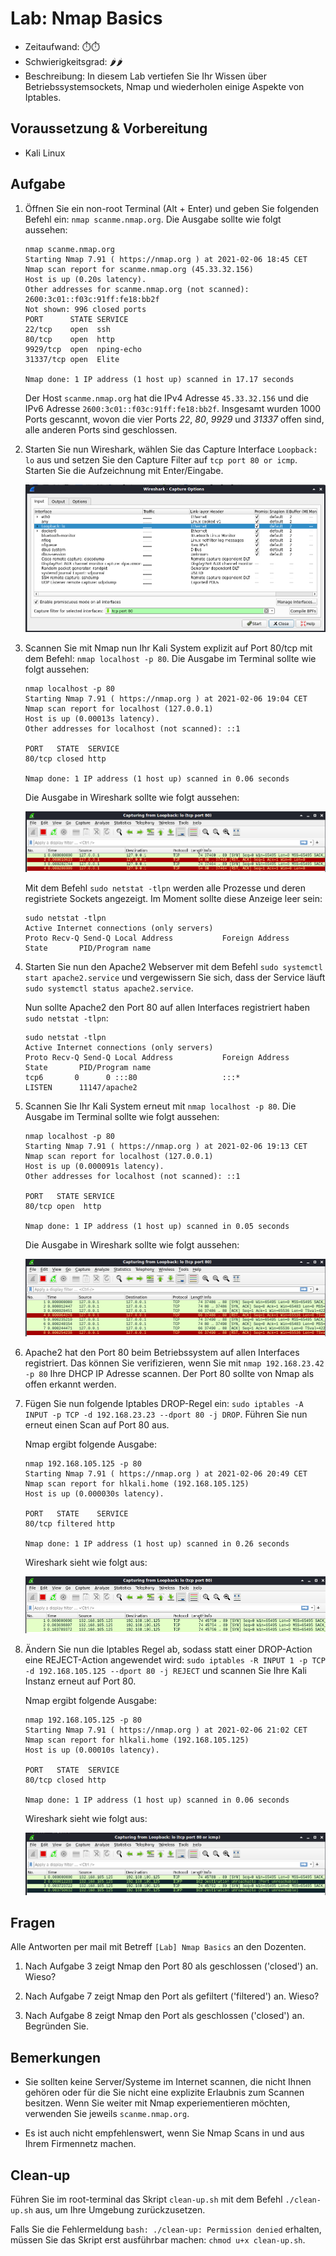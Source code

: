 # Lab: Nmap Basics

-   Zeitaufwand:        ⏱️⏱️
-   Schwierigkeitsgrad: 🌶️🌶️
-   Beschreibung: In diesem Lab vertiefen Sie Ihr Wissen über Betriebssystemsockets, Nmap und wiederholen einige Aspekte von Iptables.

## Voraussetzung & Vorbereitung

-   Kali Linux

## Aufgabe

1.  Öffnen Sie ein non-root Terminal (Alt + Enter) und geben Sie folgenden Befehl ein: `nmap scanme.nmap.org`. Die Ausgabe sollte wie folgt aussehen:

        nmap scanme.nmap.org
        Starting Nmap 7.91 ( https://nmap.org ) at 2021-02-06 18:45 CET
        Nmap scan report for scanme.nmap.org (45.33.32.156)
        Host is up (0.20s latency).
        Other addresses for scanme.nmap.org (not scanned): 2600:3c01::f03c:91ff:fe18:bb2f
        Not shown: 996 closed ports
        PORT      STATE SERVICE
        22/tcp    open  ssh
        80/tcp    open  http
        9929/tcp  open  nping-echo
        31337/tcp open  Elite

        Nmap done: 1 IP address (1 host up) scanned in 17.17 seconds

    Der Host `scanme.nmap.org` hat die IPv4 Adresse `45.33.32.156` und die IPv6 Adresse `2600:3c01::f03c:91ff:fe18:bb2f`. Insgesamt wurden 1000 Ports gescannt, wovon die vier Ports _22_, _80_, _9929_ und _31337_ offen sind, alle anderen Ports sind geschlossen.

2.  Starten Sie nun Wireshark, wählen Sie das Capture Interface `Loopback: lo` aus und setzen Sie den Capture Filter auf `tcp port 80 or icmp`. Starten Sie die Aufzeichnung mit Enter/Eingabe.

    ![Capture Options mit Interface lo und filter auf tcp port 80](img/wireshark-capture-filter.png)

3.  Scannen Sie mit Nmap nun Ihr Kali System explizit auf Port 80/tcp mit dem Befehl: `nmap localhost -p 80`. Die Ausgabe im Terminal sollte wie folgt aussehen:

        nmap localhost -p 80
        Starting Nmap 7.91 ( https://nmap.org ) at 2021-02-06 19:04 CET
        Nmap scan report for localhost (127.0.0.1)
        Host is up (0.00013s latency).
        Other addresses for localhost (not scanned): ::1

        PORT   STATE  SERVICE
        80/tcp closed http

        Nmap done: 1 IP address (1 host up) scanned in 0.06 seconds

    Die Ausgabe in Wireshark sollte wie folgt aussehen:

    ![Zwei SYN-Pakete und zwei TCP RST Pakete](img/wireshark-scan-port-80-1.png)

    Mit dem Befehl `sudo netstat -tlpn` werden alle Prozesse und deren registriete Sockets angezeigt. Im Moment sollte diese Anzeige leer sein:

        sudo netstat -tlpn
        Active Internet connections (only servers)
        Proto Recv-Q Send-Q Local Address           Foreign Address         State       PID/Program name

4.  Starten Sie nun den Apache2 Webserver mit dem Befehl `sudo systemctl start apache2.service` und vergewissern Sie sich, dass der Service läuft `sudo systemctl status apache2.service`.

    Nun sollte Apache2 den Port 80 auf allen Interfaces registriert haben `sudo netstat -tlpn`:

        sudo netstat -tlpn
        Active Internet connections (only servers)
        Proto Recv-Q Send-Q Local Address           Foreign Address         State       PID/Program name    
        tcp6       0      0 :::80                   :::*                    LISTEN      11147/apache2

5.  Scannen Sie Ihr Kali System erneut mit `nmap localhost -p 80`. Die Ausgabe im Terminal sollte wie folgt aussehen:

        nmap localhost -p 80
        Starting Nmap 7.91 ( https://nmap.org ) at 2021-02-06 19:13 CET
        Nmap scan report for localhost (127.0.0.1)
        Host is up (0.000091s latency).
        Other addresses for localhost (not scanned): ::1

        PORT   STATE SERVICE
        80/tcp open  http

        Nmap done: 1 IP address (1 host up) scanned in 0.05 seconds

    Die Ausgabe in Wireshark sollte wie folgt aussehen:

    ![Zweimal TCP-Three-Way Handshake](img/wireshark-scan-port-80-2.png)

6.  Apache2 hat den Port 80 beim Betriebssystem auf allen Interfaces registriert. Das können Sie verifizieren, wenn Sie mit `nmap 192.168.23.42 -p 80` Ihre DHCP IP Adresse scannen. Der Port 80 sollte von Nmap als offen erkannt werden.

7.  Fügen Sie nun folgende Iptables DROP-Regel ein: `sudo iptables -A INPUT -p TCP -d 192.168.23.23 --dport 80 -j DROP`. Führen Sie nun erneut einen Scan auf Port 80 aus.

    Nmap ergibt folgende Ausgabe:

        nmap 192.168.105.125 -p 80
        Starting Nmap 7.91 ( https://nmap.org ) at 2021-02-06 20:49 CET
        Nmap scan report for hlkali.home (192.168.105.125)
        Host is up (0.000030s latency).

        PORT   STATE    SERVICE
        80/tcp filtered http

        Nmap done: 1 IP address (1 host up) scanned in 0.26 seconds

    Wireshark sieht wie folgt aus:

    ![Drei SYN Pakete](img/wireshark-scan-port-80-3.png)

8.  Ändern Sie nun die Iptables Regel ab, sodass statt einer DROP-Action eine REJECT-Action angewendet wird: `sudo iptables -R INPUT 1 -p TCP -d 192.168.105.125 --dport 80 -j REJECT` und scannen Sie Ihre Kali Instanz erneut auf Port 80.

    Nmap ergibt folgende Ausgabe:

        nmap 192.168.105.125 -p 80
        Starting Nmap 7.91 ( https://nmap.org ) at 2021-02-06 21:02 CET
        Nmap scan report for hlkali.home (192.168.105.125)
        Host is up (0.00010s latency).

        PORT   STATE  SERVICE
        80/tcp closed http

        Nmap done: 1 IP address (1 host up) scanned in 0.06 seconds

    Wireshark sieht wie folgt aus:

    ![Zwei SYN Pakete und zwei ICMP Pakete](img/wireshark-scan-port-80-4.png)

## Fragen

Alle Antworten per mail mit Betreff `[Lab] Nmap Basics` an den Dozenten.

1.  Nach Aufgabe 3 zeigt Nmap den Port 80 als geschlossen ('closed') an. Wieso?

2.  Nach Aufgabe 7 zeigt Nmap den Port als gefiltert ('filtered') an. Wieso?

3.  Nach Aufgabe 8 zeigt Nmap den Port als geschlossen ('closed') an. Begründen Sie.

## Bemerkungen

-   Sie sollten keine Server/Systeme im Internet scannen, die nicht Ihnen gehören oder für die Sie nicht eine explizite Erlaubnis zum Scannen besitzen. Wenn Sie weiter mit Nmap experiementieren möchten, verwenden Sie jeweils `scanme.nmap.org`.

-   Es ist auch nicht empfehlenswert, wenn Sie Nmap Scans in und aus Ihrem Firmennetz machen.

## Clean-up

Führen Sie im root-terminal das Skript `clean-up.sh` mit dem Befehl `./clean-up.sh` aus, um Ihre Umgebung zurückzusetzen.

Falls Sie die Fehlermeldung `bash: ./clean-up: Permission denied` erhalten, müssen Sie das Skript erst ausführbar machen: `chmod u+x clean-up.sh`.
